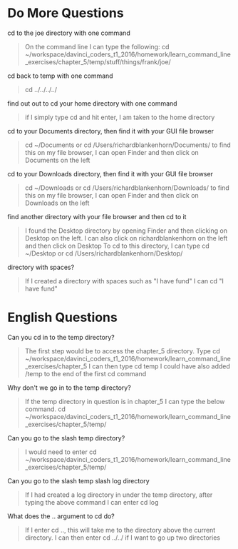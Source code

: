 
# Do More Questions

cd to the joe directory with one command

> On the command line I can type the following:
> cd ~/workspace/davinci_coders_t1_2016/homework/learn_command_line_exercises/chapter_5/temp/stuff/things/frank/joe/

cd back to temp with one command

> cd ../../../../

find out out to cd your home directory with one command

> if I simply type cd and hit enter, I am taken to the home directory

cd to your Documents directory, then find it with your GUI file browser

> cd ~/Documents or cd /Users/richardblankenhorn/Documents/
> to find this on my file browser, I can open Finder and then click on Documents on the left

cd to your Downloads directory, then find it with your GUI file browser

> cd ~/Downloads or cd /Users/richardblankenhorn/Downloads/
> to find this on my file browser, I can open Finder and then click on Downloads on the left

find another directory with your file browser and then cd to it

> I found the Desktop directory by opening Finder and then clicking on Desktop on the left. 
> I can also click on richardblankenhorn on the left and then click on Desktop
> To cd to this directory, I can type cd ~/Desktop or cd /Users/richardblankenhorn/Desktop/

directory with spaces?

> If I created a directory with spaces such as "I have fund" I can cd "I have fund"

# English Questions

Can you cd in to the temp directory?

> The first step would be to access the chapter_5 directory.
> Type cd ~/workspace/davinci_coders_t1_2016/homework/learn_command_line_exercises/chapter_5
> I can then type cd temp
> I could have also added /temp to the end of the first cd command

Why don't we go in to the temp directory?

> If the temp directory in question is in chapter_5 I can type the below command.
> cd ~/workspace/davinci_coders_t1_2016/homework/learn_command_line_exercises/chapter_5/temp/

Can you go to the slash temp directory?

> I would need to enter cd ~/workspace/davinci_coders_t1_2016/homework/learn_command_line_exercises/chapter_5/temp/

Can you go to the slash temp slash log directory

> If I had created a log directory in under the temp directory, after typing the above command I can enter
> cd log

What does the .. argument to cd do?

> If I enter cd .., this will take me to the directory above the current directory.
> I can then enter cd ../../ if I want to go up two directories
